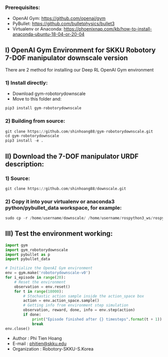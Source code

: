 ### Prerequisites:
* OpenAI Gym: https://github.com/openai/gym
* PyBullet: https://github.com/bulletphysics/bullet3
* Virtualenv or Anaconda: https://phoenixnap.com/kb/how-to-install-anaconda-ubuntu-18-04-or-20-04
## I) OpenAI Gym Environment for SKKU Robotory 7-DOF manipulator downscale version
There are 2 method for installing our Deep RL OpenAI Gym environment
### 1) Install directly:
- Download gym-robotorydownscale
- Move to this folder and:
```python
pip3 install gym-robotorydownscale
```
### 2) Building from source:
```python
git clone https://github.com/shinhoang88/gym-robotorydownscale.git
cd gym-robotorydownscale
pip3 install -e .
```
## II) Download the 7-DOF manipulator URDF description:
### 1) Source:
```python
git clone https://github.com/shinhoang88/downscale.git
```
### 2) Copy it into your virtualenv or anaconda3 python/pybullet_data workspace, for example:
```python
sudo cp -r /home/username/downscale/ /home/username/rospython3_ws/rospy3env/lib/python3.6/site-packages/pybullet_data/
```
## III) Test the environment working:
```python
import gym
import gym_robotorydownscale
import pybullet as p
import pybullet_data

# Initialize the OpenAI Gym environment
env = gym.make('robotorydownscale-v0')
for i_episode in range(20):
    # Reset the environment
    observation = env.reset()
    for t in range(18000):
        # Stochastic action sample inside the action_space box
        action = env.action_space.sample()
        # Getting info from environment step simulation
        observation, reward, done, info = env.step(action)
        if done:
            print("Episode finished after {} timesteps".format(t + 1))
            break
env.close()

```
- Author        : Phi Tien Hoang
- E-mail        : phitien@skku.edu
- Organization  : Robotory-SKKU-S.Korea

